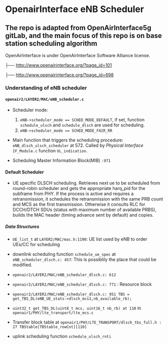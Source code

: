 # OpenairInterface eNB Scheduler

## The repo is adapted from OpenAirInterface5g gitLab, and the main focus of this repo is on base station scheduling algorithm

OpenAirInterface is under OpenAirInterface Software Alliance license.

├── <http://www.openairinterface.org/?page_id=101>

├── <http://www.openairinterface.org/?page_id=698>

### Understanding of eNB scheduler

#### `openair2/LAYER2/MAC/eNB_scheduler.c`

- Scheduler mode:
  1) `eNB->scheduler_mode == SCHED_MODE_DEFAULT`, if set, function `schedule_ulsch` and `schedule_dlsch` are used for scheduling.
  2) `eNB->scheduler_mode == SCHED_MODE_FAIR_RR`

- Main function that triggers the scheduling procedure: `eNB_dlsch_ulsch_scheduler` at 572. Called by *Physical Interface* `IF_Module.c` function `UL_indication`.

- Scheduling Master Information Block(MIB) `:971`

#### Default Scheduler

- UE specific DLSCH scheduling. Retrieves next ue to be scheduled from round-robin scheduler and gets the appropriate harq_pid for the subframe from PHY. If the process is active and requires a retransmission, it schedules the retransmission with the same PRB count and MCS as the first transmission. Otherwise it consults RLC for DCCH/DTCH SDUs (status with maximum number of available PRBS), builds the MAC header (timing advance sent by default) and copies.

##### Data Structures

- `UE_list_t` at `LAYER2/MAC/mac.h:1190`: UE list used by eNB to order UEs/CC for scheduling

- downlink scheduling function `schedule_ue_spec` at `eNB_scheduler_dlsch.c: 457`: This is possiblily the place that could be modified.

- `openair2/LAYER2/MAC/eNB_scheduler_dlsch.c: 612`

- `openair2/LAYER2/MAC/eNB_scheduler_dlsch.c: 771` : Resource block

- `openair2/LAYER2/MAC/eNB_scheduler_dlsch.c: 951 TBS = get_TBS_DL(eNB_UE_stats->dlsch_mcs1,nb_available_rb);`  

- `uint32_t get_TBS_DL(uint8_t mcs, uint16_t nb_rb) at 110` in `openair1/PHY/lte_transport/lte_mcs.c`

- Transfer block table at `openair1/PHY/LTE_TRANSPORT/dlsch_tbs_full.h : 27 TBStable[TBStable_rowCnt][110]`

- uplink scheduling function `schedule_ulsch_rnti`
